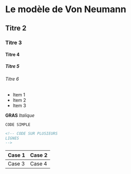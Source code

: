 # Le modèle de Von Neumann
## Titre 2
### Titre 3
#### Titre 4
##### Titre 5
###### Titre 6

* Item 1
* Item 2
* Item 3

**GRAS**
*Italique*

``CODE SIMPLE``

```html
<!-- CODE SUR PLUSIEURS
LIGNES
-->
```

| Case 1 | Case 2 |
|--------|--------|
| Case 3 | Case 4 |

